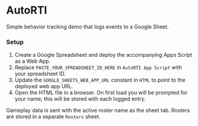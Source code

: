 # AutoRTI
Simple behavior tracking demo that logs events to a Google Sheet.

### Setup

1. Create a Google Spreadsheet and deploy the accompanying Apps Script as a Web App.
2. Replace `PASTE_YOUR_SPREADSHEET_ID_HERE` in `AutoRTI App Script` with your spreadsheet ID.
3. Update the `GOOGLE_SHEETS_WEB_APP_URL` constant in `HTML` to point to the deployed web app URL.
4. Open the HTML file in a browser. On first load you will be prompted for your name; this will be stored with each logged entry.

Gameplay data is sent with the active roster name as the sheet tab. Rosters are stored in a separate `Rosters` sheet.
